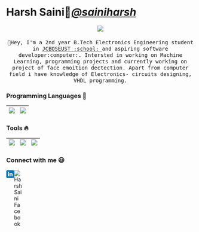 # Harsh Saini:boy:_<a href="https://github.com/sainiharsh">*@sainiharsh*</a>_

<p align="center">
  <img src="https://raw.githubusercontent.com/coderjojo/coderjojo/master/img/github.gif" width=100>
  <br><br>
  <samp>
👋Hey, I'm a 2nd year B.Tech Electronics Engineering student in <a href="https://jcboseust.ac.in/"> JCBOSEUST :school: </a> and aspiring software developer:computer:.
Intersted in working on Machine Learning, programming projects and currently working on project of face emoition dectection. 
Apart from computer field i have knowledge of Electronics- circuits designing, VHDL programming.
  </samp>
</p>  


### Programming Languages  :rocket:
|<img src="https://raw.githubusercontent.com/coderjojo/coderjojo/master/img/cpp.png" width=60> | <img src="https://upload.wikimedia.org/wikipedia/commons/c/c3/Python-logo-notext.svg" width=60> |
|:---:|:---:|


### Tools :fire:
|<img src="https://miro.medium.com/max/1050/1*XEzukXOEUudcXkyrouu3vw.jpeg" width=60> | <img src="https://raw.githubusercontent.com/coderjojo/coderjojo/master/img/github.svg" width=60> | <img src="https://encrypted-tbn0.gstatic.com/images?q=tbn%3AANd9GcTfoJpFVD8HzRxQ0xCFJ_FYkdXlTQ8WqoiKB1hzI1ArOYK9sZVelrpGaztnCVeq2xOv5p6eryNJMUD8Ve2HeG12eflMj0nchLvrew&usqp=CAU&ec=45702845" width=60> |
|:---:|:---:|:---:|


### Connect with me :smiley:
<a href="linkedin.com/in/harsh-saini-b18127170/">
  <img align="left" alt="Harsh Saini Linkdin" width="21px" src="https://raw.githubusercontent.com/edent/SuperTinyIcons/099dc12b59179d07d534069bc8551718f786d91a/images/svg/linkedin.svg" />
</a>
<a href="https://www.facebook.com/HS.harsh7S">
  <img align="left" alt="Harsh Saini Facebook" width="21px" 
src="https://cdn.icon-icons.com/icons2/1826/PNG/512/4202107facebookfblogosocialsocialmedia-115710_115591.png" />      
</a>                                         
                                          

<!--
**sainiharsh/sainiharsh** is a ✨ _special_ ✨ repository because its `README.md` (this file) appears on your GitHub profile.

Here are some ideas to get you started:

- 🔭 I’m currently working on ...
- 🌱 I’m currently learning ...
- 👯 I’m looking to collaborate on ...
- 🤔 I’m looking for help with ...
- 💬 Ask me about ...
- 📫 How to reach me: ...
- 😄 Pronouns: ...
- ⚡ Fun fact: ...
-->
